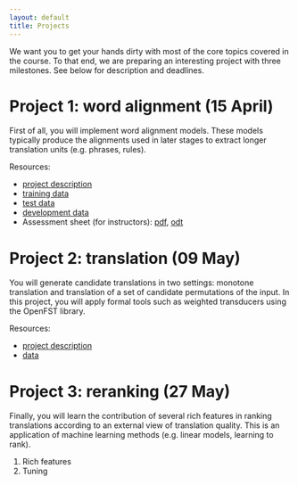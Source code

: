 ```yaml
---
layout: default
title: Projects
---
```


We want you to get your hands dirty with most of the core topics covered in the course. 
To that end, we are preparing an interesting project with three milestones. 
See below for description and deadlines.


# Project 1: word alignment (15 April)

First of all, you will implement word alignment models. These models typically produce the alignments used in later stages to extract longer translation units (e.g. phrases, rules).

Resources:

* [project description](resources/project1/project1.pdf)
* [training data](resources/project1/training.tar.gz)
* [test data](resources/project1/testing.tar.gz)
* [development data](resources/project1/dev-data.tar.gz)
* Assessment sheet (for instructors): [pdf](resources/project1/assessment-sheet.pdf), [odt](resources/project1/assessment-sheet.odt)

# Project 2: translation (09 May)

You will generate candidate translations in two settings: monotone translation and translation of a set of candidate permutations of the input. 
In this project, you will apply formal tools such as weighted transducers using the OpenFST library.

Resources:

* [project description](resources/project2/project2.pdf)
* [data](resources/project2/data/pbsmt.tgz)


# Project 3: reranking (27 May)

Finally, you will learn the contribution of several rich features in ranking translations according to an external view of translation quality.
This is an application of machine learning methods (e.g. linear models, learning to rank).

1. Rich features
2. Tuning
